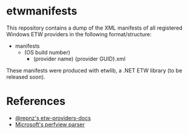 # etwmanifests
This repository contains a dump of the XML manifests of all registered Windows ETW providers in the following format/structure:

* manifests
  * (OS build number)
    * (provider name) {provider GUID}.xml

These manifests were produced with etwlib, a .NET ETW library (to be released soon).

# References
* [@repnz's etw-providers-docs](https://github.com/repnz/etw-providers-docs)
* [Microsoft's perfview parser](https://github.com/microsoft/perfview/blob/main/src/TraceEvent/RegisteredTraceEventParser.cs)
